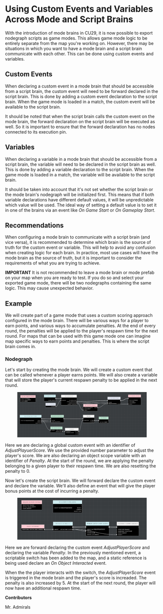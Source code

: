 # Using Custom Events and Variables Across Mode and Script Brains

With the introduction of mode brains in CU29, it is now possible to export nodegraph scripts as game modes. 
This allows game mode logic to be entirely separate from the map you're working on. However, there 
may be situations in which you want to have a mode brain and a script brain communicate with each 
other. This can be done using custom events and variables.

## Custom Events

When declaring a custom event in a mode brain that should be accessible from a script brain, the custom event 
will need to be forward declared in the script brain. This is done by adding a custom event declaration to the 
script brain. When the game mode is loaded in a match, the custom event will be available to the script brain. 

It should be noted that when the script brain calls the custom event on the mode brain, the forward declaration 
on the script brain will be executed as well. So it is important to ensure that the forward declaration 
has no nodes connected to its execution pin.

## Variables

When declaring a variable in a mode brain that should be accessible from a script brain, the variable will need 
to be declared in the script brain as well. This is done by adding a variable declaration to the script brain. 
When the game mode is loaded in a match, the variable will be available to the script brain.

It should be taken into account that it's not set whether the script brain or the mode brain's nodegraph 
will be initialized first. This means that if both variable declarations have different default values, it will 
be unpredictable which value will be used. The ideal way of setting a default value is to set it in one of the 
brains via an event like _On Game Start_ or _On Gameplay Start_.

## Recommendations

When configuring a mode brain to communicate with a script brain (and vice versa), it is recommended to determine 
which brain is the source of truth for the custom event or variable. This will help to avoid any confusion when 
creating logic for each brain. In practice, most use cases will have the mode brain as the source of truth, but it 
is important to consider the requirements of what you are trying to achieve.

**IMPORTANT**
It is not recommended to leave a mode brain or mode prefab on your map when you are ready to test. If you do so 
and select your exported game mode, there will be two nodegraphs containing the same logic. This may cause unexpected 
behavior.

## Example

We will create part of a game mode that uses a custom scoring approach configured in the mode brain. There will be 
various ways for a player to earn points, and various ways to accumulate penalties. At the end of every round, the 
penalties will be applied to the player's respawn time for the next round. For maps that can be used with this game 
mode one can imagine map specific ways to earn points and penalties. This is where the script brain comes in.

### Nodegraph

Let's start by creating the mode brain. We will create a custom event that can be called whenever a player earns 
points. We will also create a variable that will store the player's current respawn penalty to be applied in the next 
round. 

<figure><img src="../../../../.gitbook/assets/mode-brain-implementation.png" alt=""><figcaption></figcaption></figure>

Here we are declaring a global custom event with an identifier of _AdjustPlayuerScore_. We use the provided number parameter 
to adjust the player's score. We are also declaring an object scope variable with an identifier of _Penalty_. At the start of 
the round, we are applying the penalty belonging to a given player to their respawn time. We are also resetting the penalty to 0.

Now let's create the script brain. We will forward declare the custom event and declare the variable. We'll also define an event 
that will give the player bonus points at the cost of incurring a penalty.

<figure><img src="../../../../.gitbook/assets/script-brain-forward-declaration.png" alt=""><figcaption></figcaption></figure>

Here we are forward declaring the custom event _AdjustPlayerScore_ and declaring the variable _Penalty_. In the previously mentioned event,
a scriptable switch has been added to the map, and a static reference is being used declare an _On Object Interacted_ event.

When the the player interacts with the switch, the _AdjustPlayerScore_ event is triggered in the mode brain and the player's score is increaded.
The penalty is also increased by 5. At the start of the next round, the player will now have an additional respawn time.

**Contributors**

Mr. Admirals